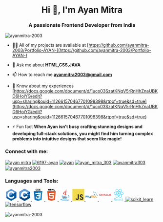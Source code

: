 <h1 align="center">Hi 👋, I'm Ayan Mitra</h1>
<h3 align="center">A passionate Frontend Developer from India</h3>

<p align="left"> <img src="https://komarev.com/ghpvc/?username=ayanmitra-2003&label=Profile%20views&color=0e75b6&style=flat" alt="ayanmitra-2003" /> </p>

- 👨‍💻 All of my projects are available at [https://github.com/ayanmitra-2003/Portfolio-AYAN-](https://github.com/ayanmitra-2003/Portfolio-AYAN-)

- 💬 Ask me about **HTML,CSS,JAVA**

- 📫 How to reach me **ayanmitra2003@gmail.com**

- 📄 Know about my experiences [https://docs.google.com/document/d/1uco03SzatKNqV5rRnHhZnaUBKD6HoiYG/edit?usp=sharing&ouid=112661570467701098398&rtpof=true&sd=true](https://docs.google.com/document/d/1uco03SzatKNqV5rRnHhZnaUBKD6HoiYG/edit?usp=sharing&ouid=112661570467701098398&rtpof=true&sd=true)

- ⚡ Fun fact **When Ayan isn't busy crafting stunning designs and developing full-stack solutions, you might find him turning complex problems into intuitive designs that seem like magic!**

<h3 align="left">Connect with me:</h3>
<p align="left">
<a href="https://linkedin.com/in/ayan mitra" target="blank"><img align="center" src="https://raw.githubusercontent.com/rahuldkjain/github-profile-readme-generator/master/src/images/icons/Social/linked-in-alt.svg" alt="ayan mitra" height="30" width="40" /></a>
<a href="https://kaggle.com/6197-ayan" target="blank"><img align="center" src="https://raw.githubusercontent.com/rahuldkjain/github-profile-readme-generator/master/src/images/icons/Social/kaggle.svg" alt="6197-ayan" height="30" width="40" /></a>
<a href="https://fb.com/ayan" target="blank"><img align="center" src="https://raw.githubusercontent.com/rahuldkjain/github-profile-readme-generator/master/src/images/icons/Social/facebook.svg" alt="ayan" height="30" width="40" /></a>
<a href="https://instagram.com/ayanmitra303" target="blank"><img align="center" src="https://raw.githubusercontent.com/rahuldkjain/github-profile-readme-generator/master/src/images/icons/Social/instagram.svg" alt="ayan_mitra_303" height="30" width="40" /></a>
<a href="https://www.hackerrank.com/ayanmitra303" target="blank"><img align="center" src="https://raw.githubusercontent.com/rahuldkjain/github-profile-readme-generator/master/src/images/icons/Social/hackerrank.svg" alt="ayanmitra303" height="30" width="40" /></a>
<a href="https://www.leetcode.com/ayanmitra2003" target="blank"><img align="center" src="https://raw.githubusercontent.com/rahuldkjain/github-profile-readme-generator/master/src/images/icons/Social/leet-code.svg" alt="ayanmitra2003" height="30" width="40" /></a>
</p>

<h3 align="left">Languages and Tools:</h3>
<p align="left"> <a href="https://www.cprogramming.com/" target="_blank" rel="noreferrer"> <img src="https://raw.githubusercontent.com/devicons/devicon/master/icons/c/c-original.svg" alt="c" width="40" height="40"/> </a> <a href="https://www.w3schools.com/cpp/" target="_blank" rel="noreferrer"> <img src="https://raw.githubusercontent.com/devicons/devicon/master/icons/cplusplus/cplusplus-original.svg" alt="cplusplus" width="40" height="40"/> </a> <a href="https://www.w3schools.com/css/" target="_blank" rel="noreferrer"> <img src="https://raw.githubusercontent.com/devicons/devicon/master/icons/css3/css3-original-wordmark.svg" alt="css3" width="40" height="40"/> </a> <a href="https://www.w3.org/html/" target="_blank" rel="noreferrer"> <img src="https://raw.githubusercontent.com/devicons/devicon/master/icons/html5/html5-original-wordmark.svg" alt="html5" width="40" height="40"/> </a> <a href="https://www.java.com" target="_blank" rel="noreferrer"> <img src="https://raw.githubusercontent.com/devicons/devicon/master/icons/java/java-original.svg" alt="java" width="40" height="40"/> </a> <a href="https://developer.mozilla.org/en-US/docs/Web/JavaScript" target="_blank" rel="noreferrer"> <img src="https://raw.githubusercontent.com/devicons/devicon/master/icons/javascript/javascript-original.svg" alt="javascript" width="40" height="40"/> </a> <a href="https://www.mysql.com/" target="_blank" rel="noreferrer"> <img src="https://raw.githubusercontent.com/devicons/devicon/master/icons/mysql/mysql-original-wordmark.svg" alt="mysql" width="40" height="40"/> </a> <a href="https://www.oracle.com/" target="_blank" rel="noreferrer"> <img src="https://raw.githubusercontent.com/devicons/devicon/master/icons/oracle/oracle-original.svg" alt="oracle" width="40" height="40"/> </a> <a href="https://reactjs.org/" target="_blank" rel="noreferrer"> <img src="https://raw.githubusercontent.com/devicons/devicon/master/icons/react/react-original-wordmark.svg" alt="react" width="40" height="40"/> </a> <a href="https://scikit-learn.org/" target="_blank" rel="noreferrer"> <img src="https://upload.wikimedia.org/wikipedia/commons/0/05/Scikit_learn_logo_small.svg" alt="scikit_learn" width="40" height="40"/> </a> <a href="https://www.tensorflow.org" target="_blank" rel="noreferrer"> <img src="https://www.vectorlogo.zone/logos/tensorflow/tensorflow-icon.svg" alt="tensorflow" width="40" height="40"/> </a> </p>

<p><img align="center" src="https://github-readme-stats.vercel.app/api/top-langs?username=ayanmitra-2003&show_icons=true&locale=en&layout=compact" alt="ayanmitra-2003" /></p>
